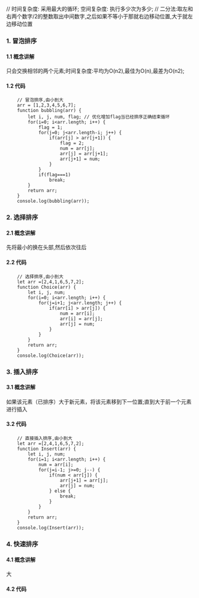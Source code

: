 // 时间复杂度: 采用最大的循环; 空间复杂度: 执行多少次为多少;
// 二分法:取左和右两个数字/2的整数取出中间数字,之后如果不等小于那就右边移动位置,大于就左边移动位置
### 1. 冒泡排序
#### 1.1 概念讲解
只会交换相邻的两个元素;时间复杂度:平均为O(n2),最佳为O(n),最差为O(n2);
#### 1.2 代码
		// 冒泡排序,由小到大
		arr = [1,2,3,4,5,6,7];
		function bubbling(arr) {
			let i, j, num, flag; // 优化增加flag当已经排序正确结束循环
			for(i=0; i<arr.length; i++) {
				flag = 1;
				for(j=0; j<arr.length-i; j++) {
					if(arr[j] > arr[j+1]) {
						flag = 2;
						num = arr[j];
						arr[j] = arr[j+1];
						arr[j+1] = num;
					}
				}
				if(flag===1)
					break;
			}
			return arr;
		}
		console.log(bubbling(arr));
### 2. 选择排序
#### 2.1 概念讲解
先将最小的换在头部,然后依次往后
#### 2.2 代码
		// 选择排序,由小到大
		let arr =[2,4,1,6,5,7,2]; 
		function Choice(arr) {
			let i, j, num;
			for(i=0; i<arr.length; i++) {
				for(j=i+1; j<arr.length; j++) {
					if(arr[i] > arr[j]) {
						num = arr[i];
						arr[i] = arr[j];
						arr[j] = num;
					}
				}
			}
			return arr;
		}
		console.log(Choice(arr));
### 3. 插入排序
#### 3.1 概念讲解
如果该元素（已排序）大于新元素，将该元素移到下一位置;直到大于前一个元素进行插入
#### 3.2 代码
		// 直接插入排序,由小到大
		let arr =[2,4,1,6,5,7,2]; 
		function Insert(arr) {
			let i, j, num;
			for(i=1; i<arr.length; i++) {
				num = arr[i];
				for(j=i-1; j>=0; j--) {
					if(num < arr[j]) {
						arr[j+1] = arr[j];
						arr[j] = num;
					} else {
						break;
					}
				}
			}
			return arr;
		}
		console.log(Insert(arr));
### 4. 快速排序
#### 4.1 概念讲解
大
#### 4.2 代码

